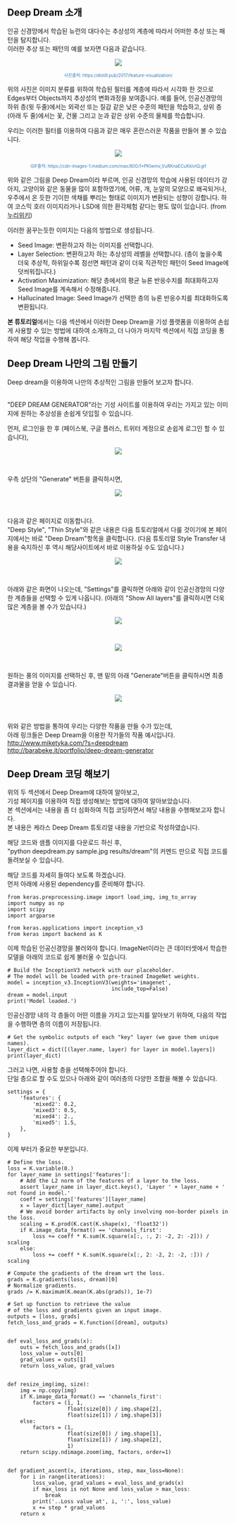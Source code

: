 <h2><a name="d1" style="color:black; text-decoration:none;">Deep Dream 소개</a></h2>


인공 신경망에서 학습된 뉴런의 대다수는 추상성의 계층에 따라서 어떠한 추상 또는 패턴을 탐지합니다.<br/>
이러한 추상 또는 패턴의 예를 보자면 다음과 같습니다.

<p align="center"> 
<img src="./filters.png">
</p>

<p align="center" style="color:#337ab7; font-size: 0.7em;">사진출처: https://distill.pub/2017/feature-visualization/</p>

위의 사진은 이미지 분류를 위하여 학습된 필터를 계층에 따라서 시각화 한 것으로 Edges부터 Objects까지 추상성의 변화과정을 보여줍니다. 예를 들어, 인공신경망의 하위 층(윗 두줄)에서는 외곽선 또는 질감 같은 낮은 수준의 패턴을 학습하고, 상위 층(아래 두 줄)에서는 꽃, 건물 그리고 눈과 같은 상위 수준의 물체를 학습합니다.<br/>

우리는 이러한 필터를 이용하여 다음과 같은 매우 혼란스러운 작품을 만들어 볼 수 있습니다. 

<p align="center"> 
<img src="https://cdn-images-1.medium.com/max/800/1*PKIwmv_VuRKnaECuKkIvtQ.gif">
</p>
<p align="center" style="color:#337ab7; font-size: 0.7em;">GIF출처: https://cdn-images-1.medium.com/max/800/1*PKIwmv_VuRKnaECuKkIvtQ.gif</p>

위와 같은 그림을 Deep Dream이라 부르며, 인공 신경망의 학습에 사용된 데이터가 강아지, 고양이와 같은 동물을 많이 포함하였기에, 어류, 개, 눈알의 모양으로 왜곡되거나, 우주에서 온 듯한 기이한 색채를 뿌리는 형태로 이미지가 변환되는 성향이 강합니다. 하여 코스믹 호러 이미지라거나 LSD에 의한 환각체험 같다는 평도 많이 있습니다. (from <a href="http://nuriwiki.net/wiki/index.php/Google_Deep_Dream" target="_blank">누리위키</a>)

이러한 꿈꾸는듯한 이미지는 다음의 방법으로 생성됩니다. <br/>

- Seed Image: 변환하고자 하는 이미지를 선택합니다.
- Layer Selection: 변환하고자 하는 추상성의 레벨을 선택합니다. (층이 높을수록 더욱 추상적, 하위일수록 점선면 패턴과 같이 더욱 직관적인 패턴이 Seed Image에 덧씌워집니다.)
- Activation Maximization: 해당 층에서의 평균 뉴론 반응수치를 최대화하고자 Seed Image를 계속해서 수정해줍니다.
- Hallucinated Image: Seed Image가 선택한 층의 뉴론 반응수치를 최대화하도록 변환됩니다. 

**본 튜토리얼**에서는 다음 섹션에서 이러한 Deep Dream을 기성 플랫폼을 이용하여 손쉽게 사용할 수 있는 방법에 대하여 소개하고, 더 나아가 마지막 섹션에서 직접 코딩을 통하여 해당 작업을 수행해 봅니다.

<h2><a name="d2" style="color:black; text-decoration:none;">Deep Dream 나만의 그림 만들기</a></h2>

Deep dream을 이용하여 나만의 추상적인 그림을 만들어 보고자 합니다.<br/><br/>

<a href="https://deepdreamgenerator.com/generator" style="text-decoration:none;transition: color ease 0.7s;" target="_blank">"DEEP DREAM GENERATOR"</a>라는 기성 사이트를 이용하여 우리는 가지고 있는 이미지에 원하는 추상성을 손쉽게 덧입힐 수 있습니다.

먼저, 로그인을 한 후 (페이스북, 구글 플러스, 트위터 계정으로 손쉽게 로그인 할 수 있습니다), 
<p align="center"> 
<img src="./login.png">
</p><br/>

우측 상단의 "Generate" 버튼을 클릭하시면, 
<p align="center"> 
<img src="./generate.png">
</p><br/>

다음과 같은 페이지로 이동합니다.<br/>
"Deep Style", "Thin Style"와 같은 내용은 다음 튜토리얼에서 다룰 것이기에 본 페이지에서는 바로 "Deep Dream"항목을 클릭합니다. (다음 튜토리얼 Style Transfer 내용을 숙지하신 후 역시 해당사이트에서 바로 이용하실 수도 있습니다.)
<p align="center"> 
<img src="./style.png">
</p><br/>

아래와 같은 화면이 나오는데, "Settings"를 클릭하면 아래와 같이 인공신경망의 다양한 계층들을 선택할 수 있게 나옵니다. (아래의 "Show All layers"를 클릭하시면 더욱 많은 계층을 볼 수가 있습니다.)
<p align="center"> 
<img src="./settings.png">
</p><br/>
<p align="center"> 
<img src="./layers.png">
</p><br/>

원하는 풍의 이미지를 선택하신 후, 맨 밑의 아래 "Generate"버튼을 클릭하시면 최종 결과물을 얻을 수 있습니다.
<p align="center"> 
<img src="./run.png">
</p><br/>

위와 같은 방법을 통하여 우리는 다양한 작품을 만들 수가 있는데,<br/> 아래 링크들은 Deep Dream을 이용한 작가들의 작품 예시입니다.<br/>
<a href="http://www.miketyka.com/?s=deepdream" style="text-decoration:none;transition: color ease 0.7s;" target="_blank">http://www.miketyka.com/?s=deepdream</a><br/>
<a href="http://barabeke.it/portfolio/deep-dream-generator" style="text-decoration:none;transition: color ease 0.7s;" target="_blank">http://barabeke.it/portfolio/deep-dream-generator</a><br/>


<h2><a name="d3" style="color:black; text-decoration:none;">Deep Dream 코딩 해보기</a></h2>

위의 두 섹션에서 Deep Dream에 대하여 알아보고,<br/> 
기성 페이지를 이용하여 직접 생성해보는 방법에 대하여 알아보았습니다.<br/>
본 섹션에서는 내용을 좀 더 심화하여 직접 코딩하면서 해당 내용을 수행해보고자 합니다. <br/>
본 내용은 <a href="./deepdream.py" style="text-decoration:none;transition: color ease 0.7s;" target="_blank">케라스 Deep Dream 튜토리얼</a> 내용을 기반으로 작성하였습니다.

<a href="./deepdream.py" style="text-decoration:none;transition: color ease 0.7s;" target="_blank">해당 코드</a>와 <a href="./sample.jpg" style="text-decoration:none;transition: color ease 0.7s;" target="_blank">샘플 이미지</a>를 다운로드 하신 후,<br/> "python deepdream.py sample.jpg results/dream"의 커멘드 만으로 직접 코드를 돌려보실 수 있습니다.<br/>

해당 코드를 자세히 들여다 보도록 하겠습니다.<br/>
먼저 아래에 사용된 dependency를 준비해야 합니다. 
```
from keras.preprocessing.image import load_img, img_to_array
import numpy as np
import scipy
import argparse

from keras.applications import inception_v3
from keras import backend as K
```

이제 학습된 인공신경망을 불러와야 합니다. ImageNet이라는 큰 데이터셋에서 학습한 모델을 아래의 코드로 쉽게 불러올 수 있습니다.
```
# Build the InceptionV3 network with our placeholder.
# The model will be loaded with pre-trained ImageNet weights.
model = inception_v3.InceptionV3(weights='imagenet',
                                 include_top=False)
dream = model.input
print('Model loaded.')
```


인공신경망 내의 각 층들이 어떤 이름을 가지고 있는지를 알아보기 위하여, 다음의 작업을 수행하면 층의 이름이 저장됩니다.
```
# Get the symbolic outputs of each "key" layer (we gave them unique names).
layer_dict = dict([(layer.name, layer) for layer in model.layers])
print(layer_dict)
```


그러고 나면, 사용할 층을 선택해주어야 합니다.<br/>
단일 층으로 할 수도 있으나 아래와 같이 여러층의 다양한 조합을 해볼 수 있습니다.
```
settings = {
    'features': {
        'mixed2': 0.2,
        'mixed3': 0.5,
        'mixed4': 2.,
        'mixed5': 1.5,
    },
}
```


이제 부터가 중요한 부분입니다.<br/>
```
# Define the loss.
loss = K.variable(0.)
for layer_name in settings['features']:
    # Add the L2 norm of the features of a layer to the loss.
    assert layer_name in layer_dict.keys(), 'Layer ' + layer_name + ' not found in model.'
    coeff = settings['features'][layer_name]
    x = layer_dict[layer_name].output
    # We avoid border artifacts by only involving non-border pixels in the loss.
    scaling = K.prod(K.cast(K.shape(x), 'float32'))
    if K.image_data_format() == 'channels_first':
        loss += coeff * K.sum(K.square(x[:, :, 2: -2, 2: -2])) / scaling
    else:
        loss += coeff * K.sum(K.square(x[:, 2: -2, 2: -2, :])) / scaling

# Compute the gradients of the dream wrt the loss.
grads = K.gradients(loss, dream)[0]
# Normalize gradients.
grads /= K.maximum(K.mean(K.abs(grads)), 1e-7)

# Set up function to retrieve the value
# of the loss and gradients given an input image.
outputs = [loss, grads]
fetch_loss_and_grads = K.function([dream], outputs)


def eval_loss_and_grads(x):
    outs = fetch_loss_and_grads([x])
    loss_value = outs[0]
    grad_values = outs[1]
    return loss_value, grad_values


def resize_img(img, size):
    img = np.copy(img)
    if K.image_data_format() == 'channels_first':
        factors = (1, 1,
                   float(size[0]) / img.shape[2],
                   float(size[1]) / img.shape[3])
    else:
        factors = (1,
                   float(size[0]) / img.shape[1],
                   float(size[1]) / img.shape[2],
                   1)
    return scipy.ndimage.zoom(img, factors, order=1)


def gradient_ascent(x, iterations, step, max_loss=None):
    for i in range(iterations):
        loss_value, grad_values = eval_loss_and_grads(x)
        if max_loss is not None and loss_value > max_loss:
            break
        print('..Loss value at', i, ':', loss_value)
        x += step * grad_values
    return x
```












